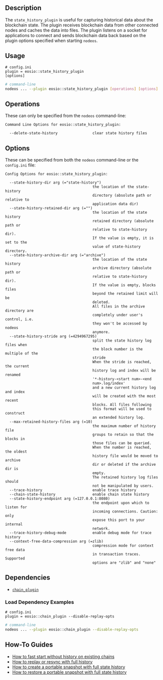 
## Description

The `state_history_plugin` is useful for capturing historical data about the blockchain state. The plugin receives blockchain data from other connected nodes and caches the data into files. The plugin listens on a socket for applications to connect and sends blockchain data back based on the plugin options specified when starting `nodeos`.

## Usage

```console
# config.ini
plugin = eosio::state_history_plugin
[options]
```
```sh
# command-line
nodeos ... --plugin eosio::state_history_plugin [operations] [options]
```

## Operations

These can only be specified from the `nodeos` command-line:

```console
Command Line Options for eosio::state_history_plugin:

  --delete-state-history                clear state history files
```

## Options

These can be specified from both the `nodeos` command-line or the `config.ini` file:

```console
Config Options for eosio::state_history_plugin:

  --state-history-dir arg (="state-history")
                                        the location of the state-history 
                                        directory (absolute path or relative to
                                        application data dir)
  --state-history-retained-dir arg (="")
                                        the location of the state history 
                                        retained directory (absolute path or 
                                        relative to state-history dir).
                                        If the value is empty, it is set to the
                                        value of state-history directory.
  --state-history-archive-dir arg (="archive")
                                        the location of the state history 
                                        archive directory (absolute path or 
                                        relative to state-history dir).
                                        If the value is empty, blocks files 
                                        beyond the retained limit will be 
                                        deleted.
                                        All files in the archive directory are 
                                        completely under user's control, i.e. 
                                        they won't be accessed by nodeos 
                                        anymore.
  --state-history-stride arg (=4294967295)
                                        split the state history log files when 
                                        the block number is the multiple of the
                                        stride
                                        When the stride is reached, the current
                                        history log and index will be renamed 
                                        '*-history-<start num>-<end 
                                        num>.log/index'
                                        and a new current history log and index
                                        will be created with the most recent 
                                        blocks. All files following
                                        this format will be used to construct 
                                        an extended history log.
  --max-retained-history-files arg (=10)
                                        the maximum number of history file 
                                        groups to retain so that the blocks in 
                                        those files can be queried.
                                        When the number is reached, the oldest 
                                        history file would be moved to archive 
                                        dir or deleted if the archive dir is 
                                        empty.
                                        The retained history log files should 
                                        not be manipulated by users.
  --trace-history                       enable trace history
  --chain-state-history                 enable chain state history
  --state-history-endpoint arg (=127.0.0.1:8080)
                                        the endpoint upon which to listen for 
                                        incoming connections. Caution: only 
                                        expose this port to your internal 
                                        network.
  --trace-history-debug-mode            enable debug mode for trace history
  --context-free-data-compression arg (=zlib)
                                        compression mode for context free data 
                                        in transaction traces. Supported 
                                        options are "zlib" and "none"
```

## Dependencies

* [`chain_plugin`](../chain_plugin/index.md)

### Load Dependency Examples

```console
# config.ini
plugin = eosio::chain_plugin --disable-replay-opts
```
```sh
# command-line
nodeos ... --plugin eosio::chain_plugin --disable-replay-opts
```

## How-To Guides

* [How to fast start without history on existing chains](10_how-to-fast-start-without-old-history.md)
* [How to replay or resync with full history](20_how-to-replay-or-resync-with-full-history.md)
* [How to create a portable snapshot with full state history](30_how-to-create-snapshot-with-full-history.md)
* [How to restore a portable snapshot with full state history](40_how-to-restore-snapshot-with-full-history.md)
